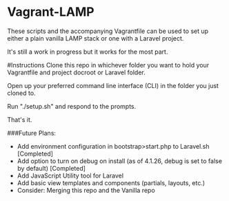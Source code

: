 Vagrant-LAMP
============
These scripts and the accompanying Vagrantfile can be used to set up either a plain vanilla LAMP stack or one with a Laravel project.

It's still a work in progress but it works for the most part. 

#Instructions
Clone this repo in whichever folder you want to hold your Vagrantfile and project docroot or Laravel folder.

Open up your preferred command line interface (CLI) in the folder you just cloned to.

Run "./setup.sh" and respond to the prompts. 

That's it.

###Future Plans:
* Add environment configuration in bootstrap>start.php to Laravel.sh [Completed]
* Add option to turn on debug on install (as of 4.1.26, debug is set to false by default) [Completed]
* Add JavaScript Utility tool for Laravel
* Add basic view templates and components (partials, layouts, etc.)
* Consider: Merging this repo and the Vanilla repo
